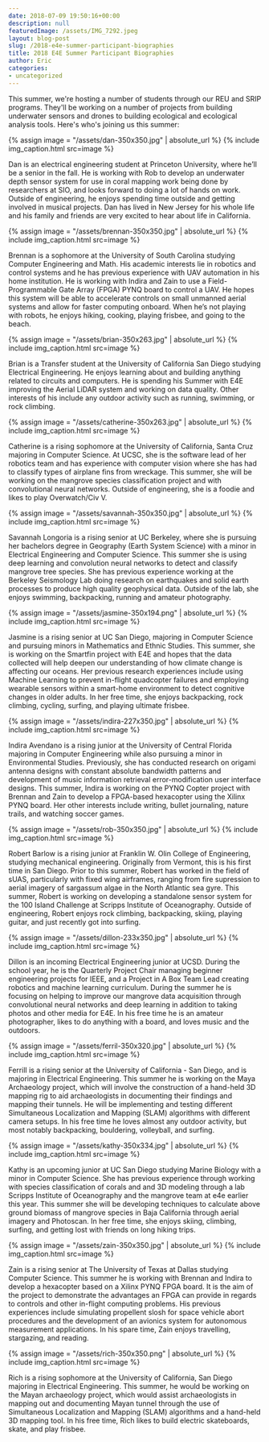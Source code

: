 ```yaml
---
date: 2018-07-09 19:50:16+00:00
description: null
featuredImage: /assets/IMG_7292.jpeg
layout: blog-post
slug: /2018-e4e-summer-participant-biographies
title: 2018 E4E Summer Participant Biographies
author: Eric
categories:
- uncategorized
---
```


This summer, we're hosting a number of students through our REU and SRIP programs. They'll be working on a number of projects from building underwater sensors and drones to building ecological and ecological analysis tools. Here's who's joining us this summer:

{% assign image = "/assets/dan-350x350.jpg" | absolute_url %}
{% include 
    img_caption.html
    src=image
%}

Dan is an electrical engineering student at Princeton University, where he’ll be a senior in the fall. He is working with Rob to develop an underwater depth sensor system for use in coral mapping work being done by researchers at SIO, and looks forward to doing a lot of hands on work. Outside of engineering, he enjoys spending time outside and getting involved in musical projects. Dan has lived in New Jersey for his whole life and his family and friends are very excited to hear about life in California.

{% assign image = "/assets/brennan-350x350.jpg" | absolute_url %}
{% include 
    img_caption.html
    src=image
%}

Brennan is a sophomore at the University of South Carolina studying Computer Engineering and Math. His academic interests lie in robotics and control systems and he has previous experience with UAV automation in his home institution. He is working with Indira and Zain to use a Field-Programmable Gate Array (FPGA) PYNQ board to control a UAV. He hopes this system will be able to accelerate controls on small unmanned aerial systems and allow for faster computing onboard. When he’s not playing with robots, he enjoys hiking, cooking, playing frisbee, and going to the beach.

{% assign image = "/assets/brian-350x263.jpg" | absolute_url %}
{% include 
    img_caption.html
    src=image
%}


Brian is a Transfer student at the University of California San Diego studying Electrical Engineering. He enjoys learning about and building anything related to circuits and computers. He is spending his Summer with E4E improving the Aerial LiDAR system and working on data quality. Other interests of his include any outdoor activity such as running, swimming, or rock climbing.

{% assign image = "/assets/catherine-350x263.jpg" | absolute_url %}
{% include 
    img_caption.html
    src=image
%}

Catherine is a rising sophomore at the University of California, Santa Cruz majoring in Computer Science. At UCSC, she is the software lead of her robotics team and has experience with computer vision where she has had to classify types of airplane fins from wreckage. This summer, she will be working on the mangrove species classification project and with convolutional neural networks. Outside of engineering, she is a foodie and likes to play Overwatch/Civ V.

{% assign image = "/assets/savannah-350x350.jpg" | absolute_url %}
{% include 
    img_caption.html
    src=image
%}

Savannah Longoria is a rising senior at UC Berkeley, where she is pursuing her bachelors degree in Geography (Earth System Science) with a minor in Electrical Engineering and Computer Science. This summer she is using deep learning and convolution neural networks to detect and classify mangrove tree species. She has previous experience working at the Berkeley Seismology Lab doing research on earthquakes and solid earth processes to produce high quality geophysical data. Outside of the lab, she enjoys swimming, backpacking, running and amateur photography.

{% assign image = "/assets/jasmine-350x194.png" | absolute_url %}
{% include 
    img_caption.html
    src=image
%}

Jasmine is a rising senior at UC San Diego, majoring in Computer Science and pursuing minors in Mathematics and Ethnic Studies. This summer, she is working on the Smartfin project with E4E and hopes that the data collected will help deepen our understanding of how climate change is affecting our oceans. Her previous research experiences include using Machine Learning to prevent in-flight quadcopter failures and employing wearable sensors within a smart-home environment to detect cognitive changes in older adults. In her free time, she enjoys backpacking, rock climbing, cycling, surfing, and playing ultimate frisbee.

{% assign image = "/assets/indira-227x350.jpg" | absolute_url %}
{% include 
    img_caption.html
    src=image
%}

Indira Avendano is a rising junior at the University of Central Florida majoring in Computer Engineering while also pursuing a minor in Environmental Studies. Previously, she has conducted research on origami antenna designs with constant absolute bandwidth patterns and development of music information retrieval error-modification user interface designs. This summer, Indira is working on the PYNQ Copter project with Brennan and Zain to develop a FPGA-based hexacopter using the Xilinx PYNQ board. Her other interests include writing, bullet journaling, nature trails, and watching soccer games.

{% assign image = "/assets/rob-350x350.jpg" | absolute_url %}
{% include 
    img_caption.html
    src=image
%}

Robert Barlow is a rising junior at Franklin W. Olin College of Engineering, studying mechanical engineering. Originally from Vermont, this is his first time in San Diego. Prior to this summer, Robert has worked in the field of sUAS, particularly with fixed wing airframes, ranging from fire supression to aerial imagery of sargassum algae in the North Atlantic sea gyre. This summer, Robert is working on developing a standalone sensor system for the 100 Island Challenge at Scripps Institute of Oceanography. Outside of engineering, Robert enjoys rock climbing, backpacking, skiing, playing guitar, and just recently got into surfing.

{% assign image = "/assets/dillon-233x350.jpg" | absolute_url %}
{% include 
    img_caption.html
    src=image
%}

Dillon is an incoming Electrical Engineering junior at UCSD. During the school year, he is the Quarterly Project Chair managing beginner engineering projects for IEEE, and a Project in A Box Team Lead creating robotics and machine learning curriculum. During the summer he is focusing on helping to improve our mangrove data acquisition through convolutional neural networks and deep learning in addition to taking photos and other media for E4E. In his free time he is an amateur photographer, likes to do anything with a board, and loves music and the outdoors.

{% assign image = "/assets/ferril-350x320.jpg" | absolute_url %}
{% include 
    img_caption.html
    src=image
%}

Ferrill is a rising senior at the University of California - San Diego, and is majoring in Electrical Engineering. This summer he is working on the Maya Archaeology project, which will involve the construction of a hand-held 3D mapping rig to aid archaeologists in documenting their findings and mapping their tunnels. He will be implementing and testing different Simultaneous Localization and Mapping (SLAM) algorithms with different camera setups. In his free time he loves almost any outdoor activity, but most notably backpacking, bouldering, volleyball, and surfing.

{% assign image = "/assets/kathy-350x334.jpg" | absolute_url %}
{% include 
    img_caption.html
    src=image
%}

Kathy is an upcoming junior at UC San Diego studying Marine Biology with a minor in Computer Science. She has previous experience through working with species classification of corals and and 3D modeling through a lab Scripps Institute of Oceanography and the mangrove team at e4e earlier this year. This summer she will be developing techniques to calculate above ground biomass of mangrove species in Baja California through aerial imagery and Photoscan. In her free time, she enjoys skiing, climbing, surfing, and getting lost with friends on long hiking trips.

{% assign image = "/assets/zain-350x350.jpg" | absolute_url %}
{% include 
    img_caption.html
    src=image
%}

Zain is a rising senior at The University of Texas at Dallas studying Computer Science. This summer he is working with Brennan and Indira to develop a hexacopter based on a Xilinx PYNQ FPGA board. It is the aim of the project to demonstrate the advantages an FPGA can provide in regards to controls and other in-flight computing problems. His previous experiences include simulating propellent slosh for space vehicle abort procedures and the development of an avionics system for autonomous measurement applications. In his spare time, Zain enjoys travelling, stargazing, and reading.

{% assign image = "/assets/rich-350x350.png" | absolute_url %}
{% include 
    img_caption.html
    src=image
%}

Rich is a rising sophomore at the University of California, San Diego majoring in Electrical Engineering. This summer, he would be working on the Mayan archaeology project, which would assist archaeologists in mapping out and documenting Mayan tunnel through the use of Simultaneous Localization and Mapping (SLAM) algorithms and a hand-held 3D mapping tool. In his free time, Rich likes to build electric skateboards, skate, and play frisbee.